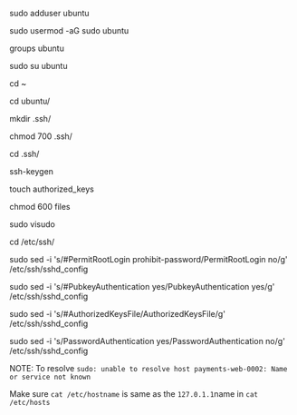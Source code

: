 sudo adduser ubuntu

sudo usermod -aG sudo ubuntu

groups ubuntu

sudo su ubuntu

cd ~

cd ubuntu/

mkdir .ssh/

chmod 700 .ssh/

cd .ssh/

ssh-keygen

touch authorized_keys


chmod 600 files

sudo visudo


cd /etc/ssh/

sudo sed -i 's/#PermitRootLogin prohibit-password/PermitRootLogin no/g' /etc/ssh/sshd_config

sudo sed -i 's/#PubkeyAuthentication yes/PubkeyAuthentication yes/g' /etc/ssh/sshd_config

sudo sed -i 's/#AuthorizedKeysFile/AuthorizedKeysFile/g' /etc/ssh/sshd_config

sudo sed -i 's/PasswordAuthentication yes/PasswordAuthentication no/g' /etc/ssh/sshd_config

NOTE: To resolve `sudo: unable to resolve host payments-web-0002: Name or service not known`

Make sure `cat /etc/hostname` is same as the `127.0.1.1`name in `cat /etc/hosts`